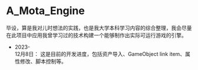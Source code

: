 # A_Mota_Engine
毕设，算是我对儿时想法的实践，也是我大学本科学习内容的综合整理，我会尽量在此项目中应用我曾学习过的技术构建一个能够制作出实际可运行游戏的引擎。
* 2023-  
12月8日： 这是目前的开发进度，包括资产导入、GameObject link item、属性修改、脚本控制等。
